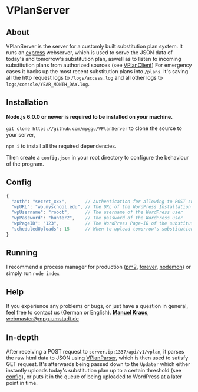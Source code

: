 # VPlanServer

## About
VPlanServer is the server for a customly built substitution plan system.
It runs an [express](http://expressjs.com/) webserver, which is used to serve the JSON data of today's and tomorrow's substitution plan, 
aswell as to listen to incoming substitution plans from authorized sources (see [VPlanClient](https://github.com/mpggu/VPlanClient))
For emergency cases it backs up the most recent substitution plans into `/plans`. It's saving all the http request logs to `/logs/access.log` and all other
logs to `logs/console/YEAR_MONTH_DAY.log`.


## Installation
**Node.js 6.0.0 or newer is required to be installed on your machine.**

`git clone https://github.com/mpggu/VPlanServer` to clone the source to your server,

`npm i` to install all the required dependencies.

Then create a `config.json` in your root directory to configure the behaviour of the program.


## Config
```js
{
  "auth": "secret_xxx",       // Authentication for allowing to POST substitution plans
  "wpURL": "wp.myschool.edu", // The URL of the WordPress Installation
  "wpUsername": "robot",      // The username of the WordPress user
  "wpPassword": "hunter2",    // The password of the WordPress user
  "wpPageID": "123",          // The WordPress Page-ID of the substitution plan.
  "scheduledUploads": 15      // When to upload tomorrow's substitution plan. Accepts 0-23. 15 will upload at 15pm
}
```


## Running
I recommend a process manager for production ([pm2](https://github.com/Unitech/pm2), [forever](https://github.com/foreverjs/forever), [nodemon](https://nodemon.io/)) or simply run
`node index`


## Help
If you experience any problems or bugs, or just have a question in general, feel free to contact us (German or English).
**[Manuel Kraus](https://github.com/Cynigo)**, [webmaster@mpg-umstadt.de](mailto:webmaster@mpg-umstadt.de)


## In-depth
After receiving a POST request to `server.ip:1337/api/v1/vplan`, it parses the raw html data to JSON using [VPlanParser](https://github.com/mpggu/VPlanServer),
which is then used to satisfy GET request. It's afterwards being passed down to the `Updater` which either instantly uploads today's substitution plan up
to a certain threshold (see [config](#config)), or puts it in the queue of being uploaded to WordPress at a later point in time.